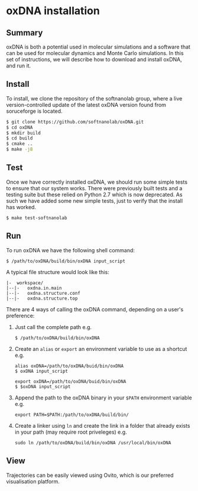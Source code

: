 # oxDNA installation

## Summary

oxDNA is both a potential used in molecular simulations and a software that can be used for molecular dynamics and Monte Carlo simulations.
In this set of instructions, we will describe how to download and install oxDNA, and run it.

## Install

To install, we clone the repository of the softnanolab group, where a live version-controlled update of the latest oxDNA version found from soruceforge is located.

```bash
$ git clone https://github.com/softnanolab/oxDNA.git
$ cd oxDNA
$ mkdir build
$ cd build
$ cmake ..
$ make -j8
```

## Test

Once we have correctly installed oxDNA, we should run some simple tests to ensure that our system works. There were previously built tests and a testing suite but these relied on Python 2.7 which is now deprecated. As such we have added some new simple tests, just to verify that the install has worked.

```
$ make test-softnanolab
```

## Run

To run oxDNA we have the following shell command:

```
$ /path/to/oxDNA/build/bin/oxDNA input_script
```

A typical file structure would look like this:

```
|-  workspace/
|--|-   oxdna.in.main
|--|-   oxdna.structure.conf
|--|-   oxdna.structure.top
```
There are 4 ways of calling the oxDNA command, depending on a user's preference:

1. Just call the complete path e.g. 
    ```
    $ /path/to/oxDNA/build/bin/oxDNA
    ```
2. Create an `alias` or `export` an environment variable to use as a shortcut e.g.
    ```
    alias oxDNA=/path/to/oxDNA/buid/bin/oxDNA
    $ oxDNA input_script

    export oxDNA=/path/to/oxDNA/buid/bin/oxDNA
    $ $oxDNA input_script
    ```

3. Append the path to the oxDNA binary in your `$PATH` environment variable e.g.
    ```
    export PATH=$PATH:/path/to/oxDNA/build/bin/
    ```

4. Create a linker using `ln` and create the link in a folder that already exists in your path (may require root priveleges) e.g.
    ```
    sudo ln /path/to/oxDNA/build/bin/oxDNA /usr/local/bin/oxDNA
    ```

## View

Trajectories can be easily viewed using Ovito, which is our preferred visualisation platform.
